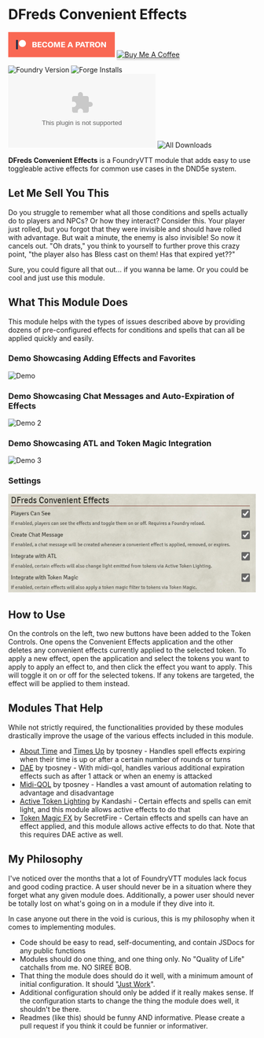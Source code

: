 # DFreds Convenient Effects

[![Become a patron](https://github.com/codebard/patron-button-and-widgets-by-codebard/blob/master/images/become_a_patron_button.png?raw=true)](https://www.patreon.com/dfreds) 
<a href="https://www.buymeacoffee.com/dfreds" target="_blank"><img src="https://www.buymeacoffee.com/assets/img/custom_images/orange_img.png" alt="Buy Me A Coffee" style="height: 41px !important;width: 174px !important;box-shadow: 0px 3px 2px 0px rgba(190, 190, 190, 0.5) !important;-webkit-box-shadow: 0px 3px 2px 0px rgba(190, 190, 190, 0.5) !important;" ></a>

![Foundry Version](https://img.shields.io/badge/Foundry-v0.8.8-informational)
![Forge Installs](https://img.shields.io/badge/dynamic/json?label=Forge%20Installs&query=package.installs&suffix=%25&url=https://forge-vtt.com/api/bazaar/package/dfreds-convenient-effects&colorB=4aa94a)
![Latest Release Download Count](https://img.shields.io/github/downloads/dfreds/dfreds-convenient-effects/latest/dfreds-convenient-effects.zip)
![All Downloads](https://img.shields.io/github/downloads/dfreds/dfreds-convenient-effects/total)

__DFreds Convenient Effects__ is a FoundryVTT module that adds easy to use toggleable active effects for common use cases in the DND5e system.

## Let Me Sell You This

Do you struggle to remember what all those conditions and spells actually do to players and NPCs? Or how they interact? Consider this. Your player just rolled, but you forgot that they were invisible and should have rolled with advantage. But wait a minute, the enemy is also invisible! So now it cancels out. "Oh drats," you think to yourself to further prove this crazy point, "the player also has Bless cast on them! Has that expired yet??"

Sure, you could figure all that out... if you wanna be lame. Or you could be cool and just use this module.

## What This Module Does

This module  helps with the types of issues described above by providing dozens of pre-configured effects for conditions and spells that can all be applied quickly and easily.

### Demo Showcasing Adding Effects and Favorites

![Demo](docs/demo.gif)

### Demo Showcasing Chat Messages and Auto-Expiration of Effects

![Demo 2](docs/demo2.gif)

### Demo Showcasing ATL and Token Magic Integration

![Demo 3](docs/demo3.gif)

### Settings

![Settings](docs/settings.png)

## How to Use

On the controls on the left, two new buttons have been added to the Token Controls. One opens the Convenient Effects application and the other deletes any convenient effects currently applied to the selected token. To apply a new effect, open the application and select the tokens you want to apply to apply an effect to, and then click the effect you want to apply. This will toggle it on or off for the selected tokens. If any tokens are targeted, the effect will be applied to them instead.

## Modules That Help

While not strictly required, the functionalities provided by these modules drastically improve the usage of the various effects included in this module.

- [About Time](https://foundryvtt.com/packages/about-time) and [Times Up](https://foundryvtt.com/packages/times-up) by tposney - Handles spell effects expiring when their time is up or after a certain number of rounds or turns
- [DAE](https://foundryvtt.com/packages/dae) by tposney - With midi-qol, handles various additional expiration effects such as after 1 attack or when an enemy is attacked
- [Midi-QOL](https://foundryvtt.com/packages/midi-qol) by tposney - Handles a vast amount of automation relating to advantage and disadvantage
- [Active Token Lighting](https://foundryvtt.com/packages/ATL) by Kandashi - Certain effects and spells can emit light, and this module allows active effects to do that
- [Token Magic FX](https://foundryvtt.com/packages/tokenmagic) by SecretFire - Certain effects and spells can have an effect applied, and this module allows active effects to do that. Note that this requires DAE active as well.

## My Philosophy

I've noticed over the months that a lot of FoundryVTT modules lack focus and good coding practice. A user should never be in a situation where they forget what any given module does. Additionally, a power user should never be totally lost on what's going on in a module if they dive into it.

In case anyone out there in the void is curious, this is my philosophy when it comes to implementing modules.

- Code should be easy to read, self-documenting, and contain JSDocs for any public functions
- Modules should do one thing, and one thing only. No "Quality of Life" catchalls from me. NO SIREE BOB.
- That thing the module does should do it well, with a minimum amount of initial configuration. It should "[Just Work](https://upload.wikimedia.org/wikipedia/commons/b/bf/ToddHoward2010sm_%28cropped%29.jpg)".
- Additional configuration should only be added if it really makes sense. If the configuration starts to change the thing the module does well, it shouldn't be there.
- Readmes (like this) should be funny AND informative. Please create a pull request if you think it could be funnier or informativer.
